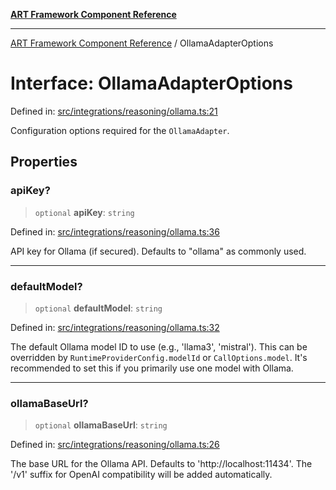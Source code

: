 [**ART Framework Component Reference**](../README.md)

***

[ART Framework Component Reference](../README.md) / OllamaAdapterOptions

# Interface: OllamaAdapterOptions

Defined in: [src/integrations/reasoning/ollama.ts:21](https://github.com/hashangit/ART/blob/e4c184bd9ffa5ef078ee6a88704f24584b173411/src/integrations/reasoning/ollama.ts#L21)

Configuration options required for the `OllamaAdapter`.

## Properties

### apiKey?

> `optional` **apiKey**: `string`

Defined in: [src/integrations/reasoning/ollama.ts:36](https://github.com/hashangit/ART/blob/e4c184bd9ffa5ef078ee6a88704f24584b173411/src/integrations/reasoning/ollama.ts#L36)

API key for Ollama (if secured). Defaults to "ollama" as commonly used.

***

### defaultModel?

> `optional` **defaultModel**: `string`

Defined in: [src/integrations/reasoning/ollama.ts:32](https://github.com/hashangit/ART/blob/e4c184bd9ffa5ef078ee6a88704f24584b173411/src/integrations/reasoning/ollama.ts#L32)

The default Ollama model ID to use (e.g., 'llama3', 'mistral').
This can be overridden by `RuntimeProviderConfig.modelId` or `CallOptions.model`.
It's recommended to set this if you primarily use one model with Ollama.

***

### ollamaBaseUrl?

> `optional` **ollamaBaseUrl**: `string`

Defined in: [src/integrations/reasoning/ollama.ts:26](https://github.com/hashangit/ART/blob/e4c184bd9ffa5ef078ee6a88704f24584b173411/src/integrations/reasoning/ollama.ts#L26)

The base URL for the Ollama API. Defaults to 'http://localhost:11434'.
The '/v1' suffix for OpenAI compatibility will be added automatically.
